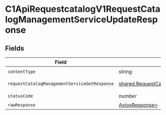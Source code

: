 # C1ApiRequestcatalogV1RequestCatalogManagementServiceUpdateResponse


## Fields

| Field                                                                                                                  | Type                                                                                                                   | Required                                                                                                               | Description                                                                                                            |
| ---------------------------------------------------------------------------------------------------------------------- | ---------------------------------------------------------------------------------------------------------------------- | ---------------------------------------------------------------------------------------------------------------------- | ---------------------------------------------------------------------------------------------------------------------- |
| `contentType`                                                                                                          | *string*                                                                                                               | :heavy_check_mark:                                                                                                     | N/A                                                                                                                    |
| `requestCatalogManagementServiceGetResponse`                                                                           | [shared.RequestCatalogManagementServiceGetResponse](../../models/shared/requestcatalogmanagementservicegetresponse.md) | :heavy_minus_sign:                                                                                                     | Successful response                                                                                                    |
| `statusCode`                                                                                                           | *number*                                                                                                               | :heavy_check_mark:                                                                                                     | N/A                                                                                                                    |
| `rawResponse`                                                                                                          | [AxiosResponse>](https://axios-http.com/docs/res_schema)                                                               | :heavy_minus_sign:                                                                                                     | N/A                                                                                                                    |